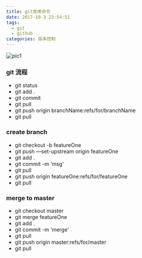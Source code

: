 ```yaml
---
title: git常用命令
date: 2017-10-3 23:54:51
tags: 
  - git 
  - github 
categories: 版本控制
---
```


![pic1](/images/1.webp)

### git 流程
   - git status
   - git add .
   - git commit
   - git pull
   - git push origin branchName:refs/for/branchName
   - git pull

### create branch
- git checkout -b featureOne
- git push —set-upstream origin  featureOne
- git add .
- git commit -m ‘msg'
- git pull
- git push origin featureOne:refs/for/featureOne
- git pull

### merge to master
- git checkout master
- git merge featureOne
- git add .
- git commit -m ‘merge'
- git pull
- git push origin master:refs/for/master
- git pull